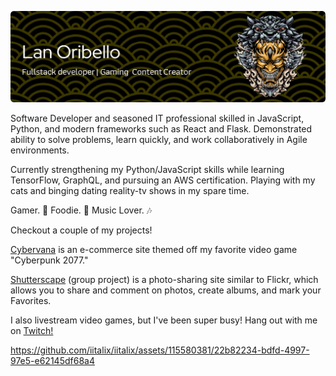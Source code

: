 ![Header](./github-header-image.png)

Software Developer and seasoned IT professional skilled in JavaScript, Python, and modern frameworks such as React and Flask. Demonstrated ability to solve problems, learn quickly, and work collaboratively in Agile environments.

Currently strengthening my Python/JavaScript skills while learning TensorFlow, GraphQL, and
pursuing an AWS certification. Playing with my cats and binging dating reality-tv shows in
my spare time.

Gamer. 👾 Foodie. 🍜 Music Lover. 🎶

Checkout a couple of my projects!

  [Cybervana](https://cybervana.onrender.com) is an e-commerce site
  themed off my favorite video game "Cyberpunk 2077."
  
  [Shutterscape](https://shutterscape.onrender.com) (group project) is
  a photo-sharing site similar to Flickr, which allows you to share and
  comment on photos, create albums, and mark your Favorites.

I also livestream video games, but I've been super busy!
Hang out with me on [Twitch!](https://www.twitch.tv/iitalix)

https://github.com/iitalix/iitalix/assets/115580381/22b82234-bdfd-4997-97e5-e62145df68a4



<!--
**iitalix/iitalix** is a ✨ _special_ ✨ repository because its `README.md` (this file) appears on your GitHub profile.

Here are some ideas to get you started:

- 🔭 I’m currently working on ...
- 🌱 I’m currently learning ...
- 👯 I’m looking to collaborate on ...
- 🤔 I’m looking for help with ...
- 💬 Ask me about ...
- 📫 How to reach me: ...
- 😄 Pronouns: ...
- ⚡ Fun fact: ...
-->
